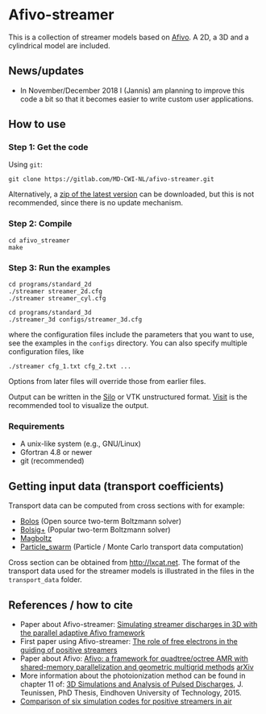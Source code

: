 # Afivo-streamer

This is a collection of streamer models based on
[Afivo](https://github.com/jannisteunissen/afivo). A 2D, a 3D and a cylindrical
model are included.

## News/updates

* In November/December 2018 I (Jannis) am planning to improve this code a bit so
  that it becomes easier to write custom user applications.

## How to use

### Step 1: Get the code

Using `git`:

    git clone https://gitlab.com/MD-CWI-NL/afivo-streamer.git

Alternatively, a [zip of the latest
version](https://gitlab.com/MD-CWI-NL/afivo-streamer/repository/archive.zip?ref=master)
can be downloaded, but this is not recommended, since there is no update
mechanism.

### Step 2: Compile

    cd afivo_streamer
    make

### Step 3: Run the examples

    cd programs/standard_2d
    ./streamer streamer_2d.cfg
    ./streamer streamer_cyl.cfg

    cd programs/standard_3d
    ./streamer_3d configs/streamer_3d.cfg

where the configuration files include the parameters that you want to use, see
the examples in the `configs` directory. You can also specify multiple
configuration files, like

    ./streamer cfg_1.txt cfg_2.txt ...

Options from later files will override those from earlier files.

Output can be written in the
[Silo](https://wci.llnl.gov/simulation/computer-codes/silo) or VTK unstructured
format. [Visit](https://wci.llnl.gov/simulation/computer-codes/visit/downloads)
is the recommended tool to visualize the output.

### Requirements

* A unix-like system (e.g., GNU/Linux)
* Gfortran 4.8 or newer
* git (recommended)

## Getting input data (transport coefficients)

Transport data can be computed from cross sections with for example:

* [Bolos](https://github.com/aluque/bolos) (Open source two-term Boltzmann
  solver)
* [Bolsig+](http://www.bolsig.laplace.univ-tlse.fr) (Popular two-term Boltzmann
  solver)
* [Magboltz](http://consult.cern.ch/writeup/magboltz/)
* [Particle_swarm](https://gitlab.com/MD-CWI-NL/particle_swarm) (Particle /
  Monte Carlo transport data computation)

Cross section can be obtained from http://lxcat.net. The format of the transport
data used for the streamer models is illustrated in the files in the `transport_data`
folder.

## References / how to cite

* Paper about Afivo-streamer: [Simulating streamer discharges in 3D with the
  parallel adaptive Afivo framework](https://doi.org/10.1088/1361-6463/aa8faf)
* First paper using Afivo-streamer: [The role of free electrons in the guiding
  of positive streamers](http://dx.doi.org/10.1088/0963-0252/25/4/044001)
* Paper about Afivo: [Afivo: a framework for quadtree/octree AMR with
  shared-memory parallelization and geometric multigrid
  methods](https://doi.org/10.1016/j.cpc.2018.06.018)
  [arXiv](https://arxiv.org/abs/1701.04329)
* More information about the photoionization method can be found in chapter 11
  of: [3D Simulations and Analysis of Pulsed
  Discharges](https://research.tue.nl/en/publications/3d-simulations-and-analysis-of-pulsed-discharges),
  J. Teunissen, PhD Thesis, Eindhoven University of Technology, 2015.
* [Comparison of six simulation codes for positive streamers in air](https://doi.org/10.1088/1361-6595/aad768)
